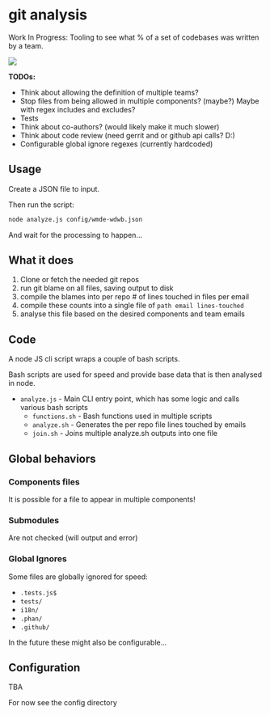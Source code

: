 # git analysis

Work In Progress: Tooling to see what % of a set of codebases was written by a team.

![](https://i.imgur.com/mXBexVJ.png)

**TODOs:**

- Think about allowing the definition of multiple teams?
- Stop files from being allowed in multiple components? (maybe?) Maybe with regex includes and excludes?
- Tests
- Think about co-authors? (would likely make it much slower)
- Think about code review (need gerrit and or github api calls? D:)
- Configurable global ignore regexes (currently hardcoded)

## Usage

Create a JSON file to input.

Then run the script:

```sh
node analyze.js config/wmde-wdwb.json
```

And wait for the processing to happen...

## What it does

1) Clone or fetch the needed git repos
2) run git blame on all files, saving output to disk
3) compile the blames into per repo # of lines touched in files per email
4) compile these counts into a single file of `path email lines-touched`
5) analyse this file based on the desired components and team emails

## Code

A node JS cli script wraps a couple of bash scripts.

Bash scripts are used for speed and provide base data that is then analysed in node.

- `analyze.js` - Main CLI entry point, which has some logic and calls various bash scripts
  - `functions.sh` - Bash functions used in multiple scripts
  - `analyze.sh` - Generates the per repo file lines touched by emails
  - `join.sh` - Joins multiple analyze.sh outputs into one file

## Global behaviors

### Components files

It is possible for a file to appear in multiple components!

### Submodules

Are not checked (will output and error)

### Global Ignores

Some files are globally ignored for speed:

- `.tests.js$`
- `tests/`
- `i18n/`
- `.phan/`
- `.github/`

In the future these might also be configurable...

## Configuration

TBA

For now see the config directory